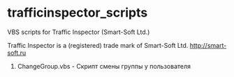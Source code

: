 # trafficinspector_scripts
VBS scripts for Traffic Inspector (Smart-Soft Ltd.)

Traffic Inspector is a (registered) trade mark of Smart-Soft Ltd. http://smart-soft.ru

1. ChangeGroup.vbs - Скрипт смены группы у пользователя
